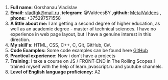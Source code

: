 1. **Full name:** Gorshanau Vladislav
2. **Email:** vladfgk@mail.ru ,**telegram:** @ValdeesBY ,**github:** [MetalValdees](https://github.com/MetalValdees) , **phone:** +375297571558  
3. **A little about me:** I am getting a second degree of higher education, as well as an academic degree - master of technical sciences. I have no experience in web page layout, but I have a genuine interest in this direction.
4. **My skill's:** HTML, CSS, C++, C, Git, GitHub, C#.
5. **Code Examples:** Some code examples can be found here [GitHub](https://github.com/MetalValdees)
6. **Practical experience:** Now i don't have a projects
7. **Training:** I take a course on JS / FRONT-END in The Rolling Scopes.I trained myself with the help of learn.javascript.ru and youtube channels. 
8. **Level of English language proficiency:** A2
